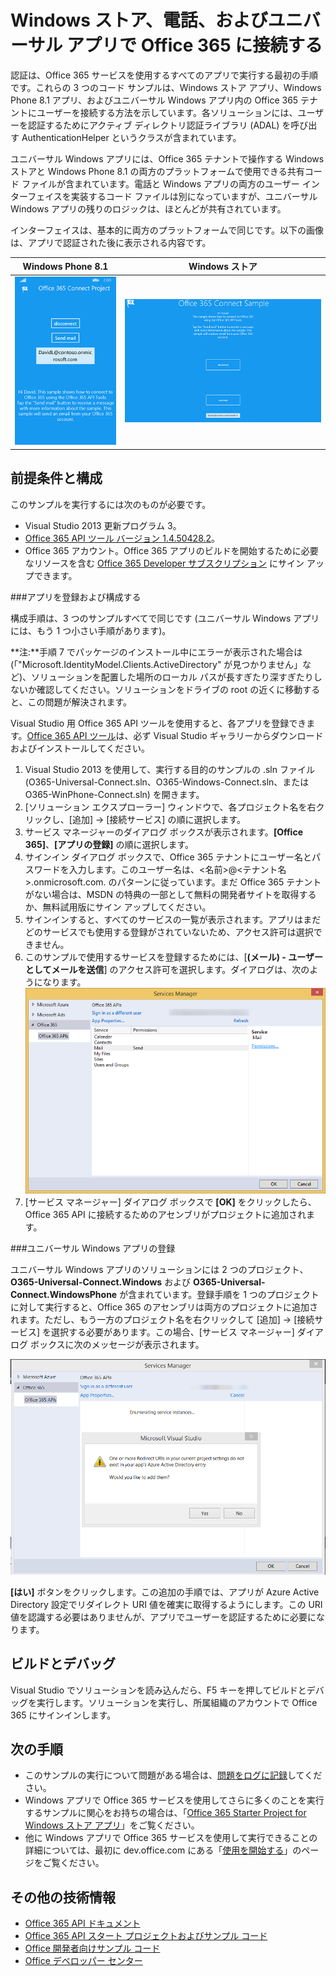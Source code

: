 # Windows ストア、電話、およびユニバーサル アプリで Office 365 に接続する
認証は、Office 365 サービスを使用するすべてのアプリで実行する最初の手順です。これらの 3 つのコード サンプルは、Windows ストア アプリ、Windows Phone 8.1 アプリ、およびユニバーサル Windows アプリ内の Office 365 テナントにユーザーを接続する方法を示しています。各ソリューションには、ユーザーを認証するためにアクティブ ディレクトリ認証ライブラリ (ADAL) を呼び出す AuthenticationHelper というクラスが含まれています。

ユニバーサル Windows アプリには、Office 365 テナントで操作する Windows ストアと Windows Phone 8.1 の両方のプラットフォームで使用できる共有コード ファイルが含まれています。電話と Windows アプリの両方のユーザー インターフェイスを実装するコード ファイルは別になっていますが、ユニバーサル Windows アプリの残りのロジックは、ほとんどが共有されています。

インターフェイスは、基本的に両方のプラットフォームで同じです。以下の画像は、アプリで認証された後に表示される内容です。

**Windows Phone 8.1**  | **Windows ストア**
------------- | -------------
![](../Readme-images/O365-Windows-Connect-PhoneUI.png "O365-WinPlatform-Connect の Windows Phone インターフェイスのサンプル")|![](../Readme-images/O365-Windows-Connect-WindowsUI.png "O365-WinPlatform-Connect の Windows Phone インターフェイスのサンプル")

## 前提条件と構成 ##

このサンプルを実行するには次のものが必要です。  
  - Visual Studio 2013 更新プログラム 3。  
  - [Office 365 API ツール バージョン 1.4.50428.2](http://aka.ms/k0534n)。  
  - Office 365 アカウント。Office 365 アプリのビルドを開始するために必要なリソースを含む [Office 365 Developer サブスクリプション](http://aka.ms/ro9c62) にサイン アップできます。
 
###アプリを登録および構成する

構成手順は、3 つのサンプルすべてで同じです (ユニバーサル Windows アプリには、もう 1 つ小さい手順があります)。

**注:**手順 7 でパッケージのインストール中にエラーが表示された場合は (「"Microsoft.IdentityModel.Clients.ActiveDirectory" が見つかりません」など)、ソリューションを配置した場所のローカル パスが長すぎたり深すぎたりしないか確認してください。ソリューションをドライブの root の近くに移動すると、この問題が解決されます。

Visual Studio 用 Office 365 API ツールを使用すると、各アプリを登録できます。[Office 365 API ツール](http://aka.ms/k0534n)は、必ず Visual Studio ギャラリーからダウンロードおよびインストールしてください。

   1. Visual Studio 2013 を使用して、実行する目的のサンプルの .sln ファイル (O365-Universal-Connect.sln、O365-Windows-Connect.sln、または O365-WinPhone-Connect.sln) を開きます。
   2. [ソリューション エクスプローラー] ウィンドウで、各プロジェクト名を右クリックし、[追加] -> [接続サービス] の順に選択します。
   3. サービス マネージャーのダイアログ ボックスが表示されます。**[Office 365]**、**[アプリの登録]** の順に選択します。
   4. サインイン ダイアログ ボックスで、Office 365 テナントにユーザー名とパスワードを入力します。このユーザー名は、<名前>@<テナント名>.onmicrosoft.com. のパターンに従っています。まだ Office 365 テナントがない場合は、MSDN の特典の一部として無料の開発者サイトを取得するか、無料試用版にサイン アップしてください。
   5. サインインすると、すべてのサービスの一覧が表示されます。アプリはまだどのサービスでも使用する登録がされていないため、アクセス許可は選択できません。 
   6. このサンプルで使用するサービスを登録するためには、[**(メール) - ユーザーとしてメールを送信**] のアクセス許可を選択します。ダイアログは、次のようになります。![](../Readme-images/O365-Windows-Connect-ServicesManager.png "O365-WinPlatform-Connect サンプルの Windows Phone インターフェイス")
   7. [サービス マネージャー] ダイアログ ボックスで **[OK]** をクリックしたら、Office 365 API に接続するためのアセンブリがプロジェクトに追加されます。 

###ユニバーサル Windows アプリの登録

ユニバーサル Windows アプリのソリューションには 2 つのプロジェクト、**O365-Universal-Connect.Windows** および **O365-Universal-Connect.WindowsPhone** が含まれています。登録手順を 1 つのプロジェクトに対して実行すると、Office 365 のアセンブリは両方のプロジェクトに追加されます。ただし、もう一方のプロジェクト名を右クリックして [追加] -&gt; [接続サービス] を選択する必要があります。この場合、[サービス マネージャー] ダイアログ ボックスに次のメッセージが表示されます。

![](../Readme-images/O365-Windows-Connect-ServicesManager2.png "O365-WinPlatform-Connect サンプルの Windows Phone インターフェイス")

**[はい]** ボタンをクリックします。この追加の手順では、アプリが Azure Active Directory 設定でリダイレクト URI 値を確実に取得するようにします。この URI 値を認識する必要はありませんが、アプリでユーザーを認証するために必要になります。

## ビルドとデバッグ ##

Visual Studio でソリューションを読み込んだら、F5 キーを押してビルドとデバッグを実行します。ソリューションを実行し、所属組織のアカウントで Office 365 にサインインします。

## 次の手順 ##

- このサンプルの実行について問題がある場合は、[問題をログに記録](https://github.com/OfficeDev/O365-WinPlatform-Connect/issues)してください。
- Windows アプリで Office 365 サービスを使用してさらに多くのことを実行するサンプルに関心をお持ちの場合は、「[Office 365 Starter Project for Windows ストア アプリ](https://github.com/OfficeDev/O365-Windows-Start)」をご覧ください。
- 他に Windows アプリで Office 365 サービスを使用して実行できることの詳細については、最初に dev.office.com にある「[使用を開始する](http://aka.ms/rpx192)」のページをご覧ください。

## その他の技術情報 ##

- [Office 365 API ドキュメント](http://aka.ms/kbwa5c)
- [Office 365 API スタート プロジェクトおよびサンプル コード](http://aka.ms/x1kpnz)
- [Office 開発者向けサンプル コード](http://aka.ms/afh45z)
- [Office デベロッパー センター](http://aka.ms/uftrm1)

